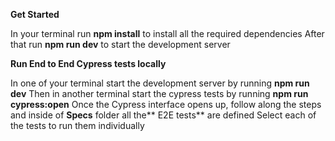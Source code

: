 **Get Started**

In your terminal run **npm install** to install all the required dependencies
After that run **npm run dev** to start the development server

**Run End to End Cypress tests locally**

In one of your terminal start the development server by running **npm run dev**
Then in another terminal start the cypress tests by running **npm run cypress:open**
Once the Cypress interface opens up, follow along the steps and inside of **Specs** folder all the** E2E tests** are defined
Select each of the tests to run them individually
